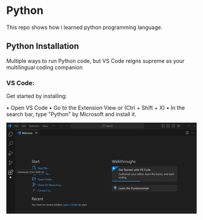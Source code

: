 # Python

This repo shows how i learned python programming language.

## Python Installation

Multiple ways to run Python code, but VS Code reigns supreme as your multilingual coding companion

### VS Code:
Get started by installing:

• Open VS Code
• Go to the Extension View or (Ctrl + Shift + X)
• In the search bar, type "Python" by Microsoft and install it.

![](Asset/python-extension-install.gif)
